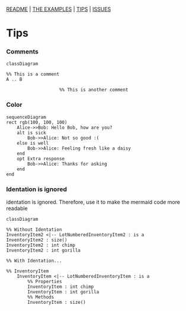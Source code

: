 [README](/README.md) | [THE EXAMPLES](/mermaid/the-examples.md) | [TIPS](/mermaid/general/tips.md) | [ISSUES](/mermaid/general/issues.md)

# Tips

### Comments

```mermaid
classDiagram

%% This is a comment
A .. B

                    %% This is another comment

```

### Color
```mermaid
sequenceDiagram
rect rgb(100, 100, 100)
    Alice->>Bob: Hello Bob, how are you?
    alt is sick
        Bob->>Alice: Not so good :(
    else is well
        Bob->>Alice: Feeling fresh like a daisy
    end
    opt Extra response
        Bob->>Alice: Thanks for asking
    end
end
```


### Identation is ignored

identation is ignored.  Therefore, use it to make the mermaid code more readable

```mermaid
classDiagram

%% Without Identation
InventoryItem2 <|-- LotNumberedInventoryItem2 : is a
InventoryItem2 : size()
InventoryItem2 : int chimp
InventoryItem2 : int gorilla

%% With Identation...

%% InventoryItem
    InventoryItem <|-- LotNumberedInventoryItem : is a
        %% Properties
        InventoryItem : int chimp
        InventoryItem : int gorilla
        %% Methods
        InventoryItem : size()
```